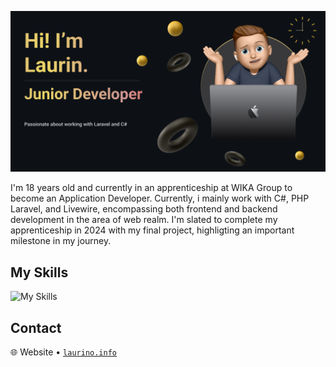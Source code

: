 ![Header](https://github.com/Laurino108/laurino108/blob/main/readme-header.png?raw=true)

I'm 18 years old and currently in an apprenticeship at WIKA Group to become an Application Developer.
Currently, i mainly work with C#, PHP Laravel, and Livewire, encompassing both frontend and backend development in the area of web realm. 
I'm slated to complete my apprenticeship in 2024 with my final project, highligting an important milestone in my journey.

## My Skills

![My Skills](https://skillicons.dev/icons?i=laravel,php,cs,javascript,photoshop,linkedin,visualstudio,vscode,discord,postman&theme=dark)

## Contact

🌐 Website • [`laurino.info`](https://laurino.info)  
